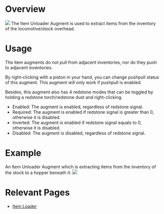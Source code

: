 # Overview
![](immersiverailroading:wiki/images/augments/item_unloader.png)
The Item Unloader Augment is used to extract items from the inventory of the locomotive/stock overhead.

# Usage
The item augments do not pull from adjacent inventories, nor do they push to adjacent inventories.

By right-clicking with a piston in your hand, you can change pushpull status of this augment. This augment will only work if pushpull is enabled.

Besides, this augment also has 4 redstone modes that can be toggled by holding a redstone torch/redstone dust and right-clicking.
* Enabled: The augment is enabled, regardless of redstone signal.
* Required: The augment is enabled if redstone signal is greater than 0, otherwise it is disabled.
* Inverted: The augment is enabled if redstone signal equals to 0, otherwise it is disabled.
* Disabled: The augment is disabled, regardless of redstone signal.

# Example
An Item Unloader Augment which is extracting items from the inventory of the stock to a hopper beneath it:
![](immersiverailroading:wiki/images/augments/item_unloader_example.png)

# Relevant Pages
* [Item Loader](immersiverailroading:wiki/en_us/augments/augment_item_loader.md)